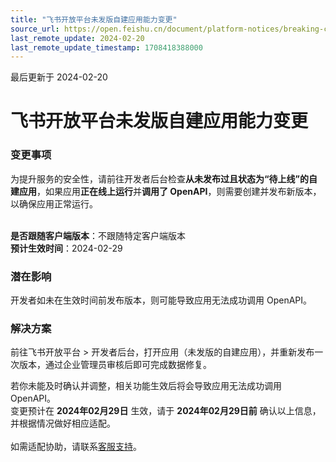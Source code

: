 ```yaml
---
title: "飞书开放平台未发版自建应用能力变更"
source_url: https://open.feishu.cn/document/platform-notices/breaking-change/Call_OpenAPI_without_Auditing
last_remote_update: 2024-02-20
last_remote_update_timestamp: 1708418388000
---
```

最后更新于 2024-02-20

# 飞书开放平台未发版自建应用能力变更
### 变更事项
为提升服务的安全性，请前往开发者后台检查**从未发布过且状态为“待上线”的自建应用**，如果应用**正在线上运行**并**调用了 OpenAPI**，则需要创建并发布新版本，以确保应用正常运行。<br> <br> 

**是否跟随客户端版本**：不跟随特定客户端版本<br> 
**预计生效时间**：2024-02-29<br> 

### 潜在影响
开发者如未在生效时间前发布版本，则可能导致应用无法成功调用 OpenAPI。

### 解决方案
前往飞书开放平台 > 开发者后台，打开应用（未发版的自建应用），并重新发布一次版本，通过企业管理员审核后即可完成数据修复。
<br>

若你未能及时确认并调整，相关功能生效后将会导致应用无法成功调用 OpenAPI。<br>
变更预计在 **2024年02月29日** 生效，请于 **2024年02月29日前** 确认以上信息，并根据情况做好相应适配。<br>
<br> 如需适配协助，请联系[客服支持](https://applink.feishu.cn/TLJpeNdW)。
